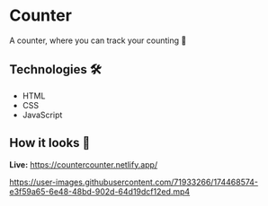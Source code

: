 # Counter
A counter, where you can track your counting 🔢

## Technologies 🛠️
* HTML
* CSS
* JavaScript

## How it looks 🎥

**Live:** https://countercounter.netlify.app/




https://user-images.githubusercontent.com/71933266/174468574-e3f59a65-6e48-48bd-902d-64d19dcf12ed.mp4

